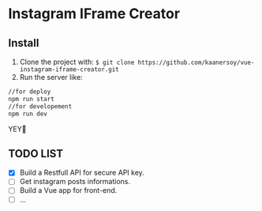 # Instagram IFrame Creator

## Install

1. Clone the project with: `$ git clone https://github.com/kaanersoy/vue-instagram-iframe-creator.git`
2. Run the server like:
```bash
//for deploy
npm run start 
//for developement
npm run dev
```
YEY🤘

## TODO LIST
 - [x] Build a Restfull API for secure API key.
 - [ ] Get instagram posts informations.
 - [ ] Build a Vue app for front-end.
 - [ ]  ... 